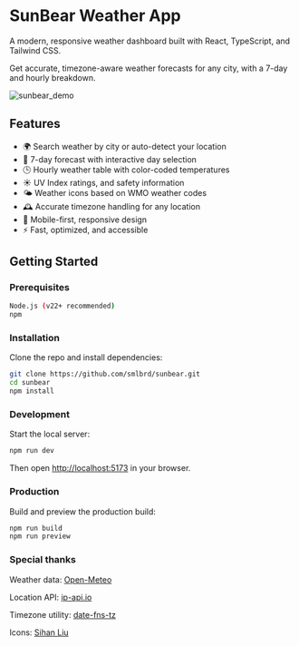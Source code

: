 # SunBear Weather App

A modern, responsive weather dashboard built with React, TypeScript, and Tailwind CSS.

Get accurate, timezone-aware weather forecasts for any city, with a 7-day and hourly breakdown.

![sunbear_demo](https://github.com/user-attachments/assets/26551ff2-b3b1-42e7-bdb8-dea598a563ee)

## Features

- 🌍 Search weather by city or auto-detect your location
- 📅 7-day forecast with interactive day selection
- 🕒 Hourly weather table with color-coded temperatures
- ☀️ UV Index ratings, and safety information
- 🌤️ Weather icons based on WMO weather codes
- 🕰️ Accurate timezone handling for any location
- 📱 Mobile-first, responsive design
- ⚡ Fast, optimized, and accessible

## Getting Started

### Prerequisites

```bash
Node.js (v22+ recommended)
npm
```

### Installation
Clone the repo and install dependencies:

```bash
git clone https://github.com/smlbrd/sunbear.git
cd sunbear
npm install
```

### Development

Start the local server:

```bash
npm run dev
```

Then open [http://localhost:5173](http://localhost:5173) in your browser.

### Production

Build and preview the production build:

```bash
npm run build
npm run preview
```

### Special thanks

Weather data: [Open-Meteo](https://open-meteo.com/)

Location API: [ip-api.io](https://ip-api.io/)

Timezone utility: [date-fns-tz](https://www.npmjs.com/package/date-fns-tz)

Icons: [Sihan Liu](https://www.iconfinder.com/Neolau1119)

